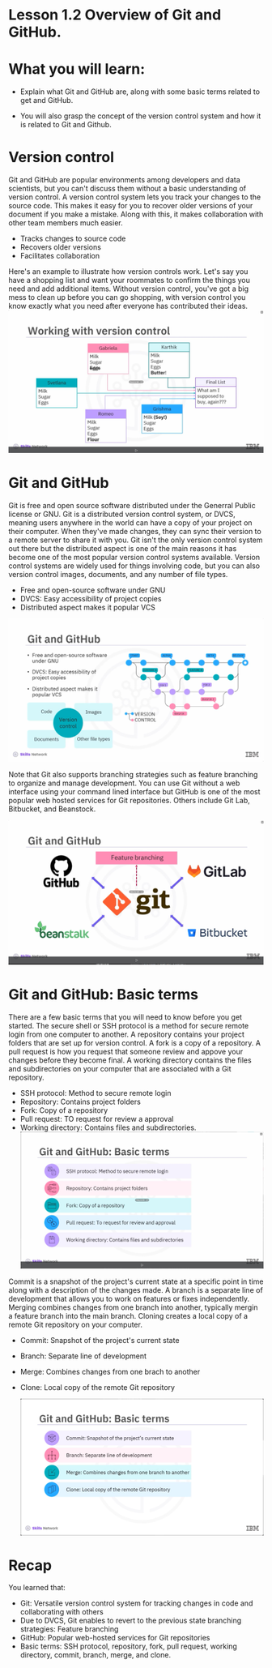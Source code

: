 # Lesson 1.2 Overview of Git and GitHub.

# What you will learn:
- Explain what Git and GitHub are, along with some basic terms related to get and GitHub.

- You will also grasp the concept of the version control system and how it is related to Git and Github.

# Version control

 Git and GitHub are popular environments among developers and data scientists, but you can't discuss them without a basic understanding of version control. A version control system lets you track your changes to the source code. This makes it easy for you to recover older versions of your document if you make a mistake. Along with this, it makes collaboration with other team members much easier.
 - Tracks changes to source code
 - Recovers older versions
 - Facilitates collaboration 

 Here's an example to illustrate how version controls work. Let's say you have a shopping list and want your roommates to confirm the things you need and add additional items. Without version control, you've got a big mess to clean up before you can go shopping, with version control you know exactly what you need after everyone has contributed their ideas. 
 ![](./image/Lesson_1_2-pic01.png)

 # Git and GitHub

 Git is free and open source software distributed under the Generral Public license or GNU.
 Git is a distributed version control system, or DVCS, meaning users anywhere in the world can have a copy of your project on their computer. When they've made changes, they can sync their version to a remote server to share it with you. Git isn't the only version control system out there but the distributed aspect is one of the main reasons it has become one of the most popular version control systems available. Version control systems are widely used for things involving code, but you can also version control images, documents, and any number of file types. 
 - Free and open-source software under GNU
 - DVCS: Easy accessibility of project copies
 - Distributed aspect makes it popular VCS

 ![](./image/Lesson_1_2-pic02.png)

 Note that Git also supports branching strategies such as feature branching to organize and manage development. You can use Git without a web interface using your command lined interface but GitHub is one of the most popular web hosted services for Git repositories. Others include Git Lab, Bitbucket, and Beanstock.

![](./image/Lesson_1_2-pic03.png)

 # Git and GitHub: Basic terms

 There are a few basic terms that you will need to know before you get started. The secure shell or SSH protocol is a method for secure remote login from one computer to another. A repository contains your project folders that are set up for version control. A fork is a copy of a repository. A pull request is how you request that someone review and appove your changes before they become final. A working directory contains the files and subdirectories on your computer that are associated with a Git repository.
 - SSH protocol: Method to secure remote login
 - Repository: Contains project folders
 - Fork: Copy of a repository
 - Pull request: TO request for review a approval
 - Working directory: Contains files and subdirectories. 
   ![](./image/Lesson_1_2-pic04.png)

Commit is a snapshot of the project's current state at a specific point in time along with a description of the changes made. A branch is a separate line of development that allows you to work on features or fixes independently. Merging combines changes from one branch into another, typically mergin a feature branch into the main branch. Cloning creates a local copy of a remote Git repository on your computer. 
- Commit: Snapshot of the project's current state
- Branch: Separate line of development
- Merge: Combines changes from one brach to another
- Clone: Local copy of the remote Git repository

  ![](./image/Lesson_1_2-pic05.png)

# Recap

You learned that:
- Git: Versatile version control system for tracking changes in code and collaborating with others
- Due to DVCS, Git enables to revert to the previous state branching strategies: Feature branching
- GitHub: Popular web-hosted services for Git repositories
- Basic terms: SSH protocol, repository, fork, pull request, working directory, commit, branch, merge, and clone.
